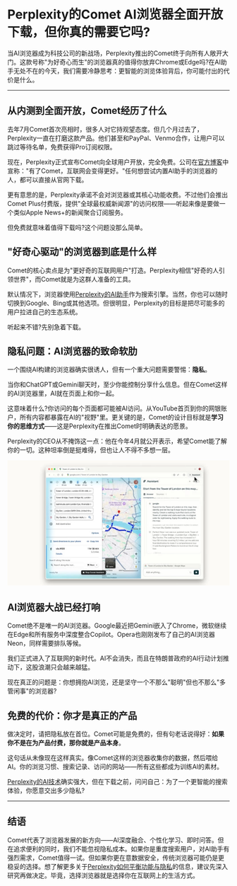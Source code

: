# Perplexity的Comet AI浏览器全面开放下载，但你真的需要它吗?

当AI浏览器成为科技公司的新战场，Perplexity推出的Comet终于向所有人敞开大门。这款号称"为好奇心而生"的浏览器真的值得你放弃Chrome或Edge吗?在AI助手无处不在的今天，我们需要冷静思考：更智能的浏览体验背后，你可能付出的代价是什么。

---

## 从内测到全面开放，Comet经历了什么

去年7月Comet首次亮相时，很多人对它持观望态度。但几个月过去了，Perplexity一直在打磨这款产品。他们甚至和PayPal、Venmo合作，让用户可以跳过等待名单，免费获得Pro订阅权限。

现在，Perplexity正式宣布Comet向全球用户开放，完全免费。公司在[官方博客](https://pplx.ai/ixkwood69619635)中宣称："有了Comet，互联网会变得更好。"任何想尝试内置AI助手的浏览器的人，都可以直接从官网下载。

更有意思的是，Perplexity承诺不会对浏览器或其核心功能收费。不过他们会推出Comet Plus付费版，提供"全球最权威新闻源"的访问权限——听起来像是要做一个类似Apple News+的新闻聚合订阅服务。

但免费就意味着值得下载吗?这个问题没那么简单。

## "好奇心驱动"的浏览器到底是什么样

Comet的核心卖点是为"更好奇的互联网用户"打造。Perplexity相信"好奇的人引领世界"，而Comet就是为这群人准备的工具。

默认情况下，浏览器使用[Perplexity的AI助手](https://pplx.ai/ixkwood69619635)作为搜索引擎。当然，你也可以随时切换到Google、Bing或其他选项。但很明显，Perplexity的目标是把尽可能多的用户拉进自己的生态系统。

听起来不错?先别急着下载。

## 隐私问题：AI浏览器的致命软肋

一个围绕AI构建的浏览器确实很诱人，但有一个重大问题需要警惕：**隐私**。

当你和ChatGPT或Gemini聊天时，至少你能控制分享什么信息。但在Comet这样的AI浏览器里，AI就在页面上和你一起。

这意味着什么?你访问的每个页面都可能被AI访问。从YouTube首页到你的网银账户，所有内容都暴露在AI的"视野"里。更关键的是，Comet的设计目标就是**学习你的思维方式**——这是Perplexity在推出Comet时明确表达的愿景。

Perplexity的CEO从不掩饰这一点：他在今年4月就公开表示，希望Comet能了解你的一切。这种坦率倒是挺难得，但也让人不得不多想一层。

![AI浏览器展示如何查找伦敦塔路线](image/279511595720691.webp)

## AI浏览器大战已经打响

Comet绝不是唯一的AI浏览器。Google最近把Gemini嵌入了Chrome，微软继续在Edge和所有服务中深度整合Copilot。Opera也刚刚发布了自己的AI浏览器Neon，同样需要排队等候。

我们正式进入了互联网的新时代。AI不会消失，而且在特朗普政府的AI行动计划推动下，这股浪潮只会越来越猛。

现在真正的问题是：你想拥抱AI浏览，还是坚守一个不那么"聪明"但也不那么"多管闲事"的浏览器?

## 免费的代价：你才是真正的产品

做决定时，请把隐私放在首位。Comet可能是免费的，但有句老话说得好：**如果你不是在为产品付费，那你就是产品本身**。

这句话从未像现在这样真实。像Comet这样的浏览器收集你的数据，然后喂给AI。你的浏览习惯、搜索记录、访问的网站——所有这些都成为训练AI的素材。

[Perplexity的AI技术](https://pplx.ai/ixkwood69619635)确实强大，但在下载之前，问问自己：为了一个更智能的搜索体验，你愿意交出多少隐私?

---

## 结语

Comet代表了浏览器发展的新方向——AI深度融合、个性化学习、即时问答。但在追求便利的同时，我们不能忽视隐私成本。如果你是重度搜索用户，对AI助手有强烈需求，Comet值得一试。但如果你更在意数据安全，传统浏览器可能仍是更稳妥的选择。想了解更多关于[Perplexity如何平衡功能与隐私](https://pplx.ai/ixkwood69619635)的信息，建议先深入研究再做决定。毕竟，选择浏览器就是选择你在互联网上的生活方式。
